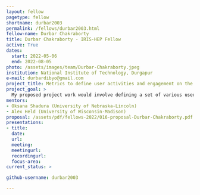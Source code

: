 ```yaml
---
layout: fellow
pagetype: fellow
shortname: durbar2003
permalink: /fellows/durbar2003.html
fellow-name: Durbar Chakraborty
title: Durbar Chakraborty - IRIS-HEP Fellow
active: True
dates:
  start: 2022-05-06
  end: 2022-08-05
photo: /assets/images/team/Durbar-Chakraborty.jpeg
institution: National Institute of Technology, Durgapur
e-mail: durbardibyo@gmail.com
project_title: Metrics to define user activities and engagement on the various coffea-casa Analysis Facility deployments
project_goal: >
  My proposed project work would involve defining a set of various user-engagement metrics based on the data collected from several platforms including JupyterHub, and similar AF tools. For the purpose of collecting data for future telemetry, we can also make use of the underlying Kubernetes infrastructure. We can also power the Jupyter Notebooks by Elasticsearch for the purpose of data collection of the various metrics. Once we have developed the various user engagement metrics, we will switch to developing a data collection infrastructure for them using telemetry/data-monitoring tools (e.g. Prometheus) which will help us centralize and store the gathered metrics efficiently. Once we have managed to construct such an efficient infrastructure, we will be developing a data visualization dashboard for it using visualization applications (e.g. Grafana, Kibana) for the purpose of easy monitoring. A possible means for the project can be using the ELK/Elastic Stack, but the specific tools are flexible and will be subject to their efficacy under the present constraints for the project.
mentors:
- Oksana Shadura (University of Nebraska-Lincoln)
- Alex Held (University of Wisconsin-Madison)
proposal: /assets/pdf/fellows-2022/016-proposal-Durbar-Chakraborty.pdf
presentations:
- title:
  date:
  url:
  meeting:
  meetingurl:
  recordingurl:
  focus-area:
current_status: >

github-username: durbar2003

---
```


